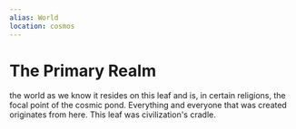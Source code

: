 ```yaml
---
alias: World
location: cosmos
---
```

# The Primary Realm
the world as we know it resides on this leaf and is, in certain religions, the focal point of the cosmic pond. Everything and everyone that was created originates from here. This leaf was civilization's cradle. 